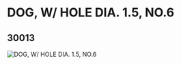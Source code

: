 # DOG, W/ HOLE DIA. 1.5, NO.6
## 30013
![DOG, W/ HOLE DIA. 1.5, NO.6](https://lc-www-live-s.legocdn.com/media/bricks/5/2/6176800.jpg)
